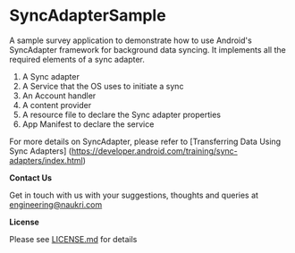 # SyncAdapterSample

A sample survey application to demonstrate how to use Android's SyncAdapter framework for background data syncing. It implements all the required elements of a sync adapter.

1. A Sync adapter
2. A Service that the OS uses to initiate a sync
3. An Account handler
4. A content provider
5. A resource file to declare the Sync adapter properties
6. App Manifest to declare the service

For more details on SyncAdapter, please refer to [Transferring Data Using Sync Adapters] (https://developer.android.com/training/sync-adapters/index.html)

**Contact Us**

Get in touch with us with your suggestions, thoughts and queries at engineering@naukri.com

**License**

Please see [LICENSE.md](LICENSE.md) for details

